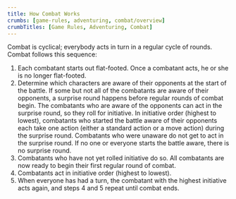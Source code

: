 ```yaml
---
title: How Combat Works
crumbs: [game-rules, adventuring, combat/overview]
crumbTitles: [Game Rules, Adventuring, Combat]
---
```


Combat is cyclical; everybody acts in turn in a regular cycle of rounds. Combat follows this sequence:

 1. Each combatant starts out flat-footed. Once a combatant acts, he or she is no longer flat-footed.
 1. Determine which characters are aware of their opponents at the start of the battle. If some but not all of the combatants are aware of their opponents, a surprise round happens before regular rounds of combat begin. The combatants who are aware of the opponents can act in the surprise round, so they roll for initiative. In initiative order (highest to lowest), combatants who started the battle aware of their opponents each take one action (either a standard action or a move action) during the surprise round. Combatants who were unaware do not get to act in the surprise round. If no one or everyone starts the battle aware, there is no surprise round.
 1. Combatants who have not yet rolled initiative do so. All combatants are now ready to begin their first regular round of combat.
 1. Combatants act in initiative order (highest to lowest).
 1. When everyone has had a turn, the combatant with the highest initiative acts again, and steps 4 and 5 repeat until combat ends.

